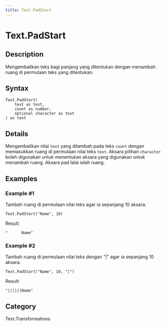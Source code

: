 ```yaml
---
title: Text.PadStart
---
```


# Text.PadStart


## Description

Mengembalikan teks bagi panjang yang ditentukan dengan menambah ruang di permulaan teks yang ditentukan.


## Syntax

```powerquery
Text.PadStart(
    text as text,
    count as number,
    optional character as text
) as text
```


## Details

Mengembalikan nilai <code>text</code> yang ditambah pada teks <code>count</code> dengan memasukkan ruang di permulaan nilai teks <code>text</code>.     Aksara pilihan <code>character</code> boleh digunakan untuk menentukan aksara yang digunakan untuk menambah ruang. Aksara pad lalai ialah ruang.


## Examples

### Example #1 
Tambah ruang di permulaan nilai teks agar ia sepanjang 10 aksara.
```powerquery
Text.PadStart("Name", 10)
```

Result: 
```powerquery
"      Name"
```


### Example #2 
Tambah ruang di permulaan nilai teks dengan &#34;|&#34; agar ia sepanjang 10 aksara.
```powerquery
Text.PadStart("Name", 10, "|")
```

Result: 
```powerquery
"||||||Name"
```




## Category
Text.Transformations

